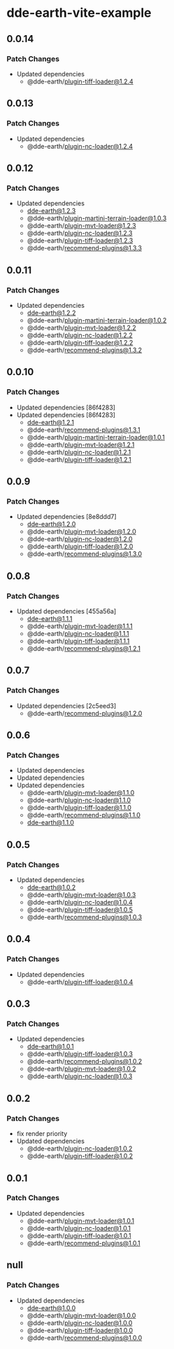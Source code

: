 # dde-earth-vite-example

## 0.0.14

### Patch Changes

- Updated dependencies
  - @dde-earth/plugin-tiff-loader@1.2.4

## 0.0.13

### Patch Changes

- Updated dependencies
  - @dde-earth/plugin-nc-loader@1.2.4

## 0.0.12

### Patch Changes

- Updated dependencies
  - dde-earth@1.2.3
  - @dde-earth/plugin-martini-terrain-loader@1.0.3
  - @dde-earth/plugin-mvt-loader@1.2.3
  - @dde-earth/plugin-nc-loader@1.2.3
  - @dde-earth/plugin-tiff-loader@1.2.3
  - @dde-earth/recommend-plugins@1.3.3

## 0.0.11

### Patch Changes

- Updated dependencies
  - dde-earth@1.2.2
  - @dde-earth/plugin-martini-terrain-loader@1.0.2
  - @dde-earth/plugin-mvt-loader@1.2.2
  - @dde-earth/plugin-nc-loader@1.2.2
  - @dde-earth/plugin-tiff-loader@1.2.2
  - @dde-earth/recommend-plugins@1.3.2

## 0.0.10

### Patch Changes

- Updated dependencies [86f4283]
- Updated dependencies [86f4283]
  - dde-earth@1.2.1
  - @dde-earth/recommend-plugins@1.3.1
  - @dde-earth/plugin-martini-terrain-loader@1.0.1
  - @dde-earth/plugin-mvt-loader@1.2.1
  - @dde-earth/plugin-nc-loader@1.2.1
  - @dde-earth/plugin-tiff-loader@1.2.1

## 0.0.9

### Patch Changes

- Updated dependencies [8e8ddd7]
  - dde-earth@1.2.0
  - @dde-earth/plugin-mvt-loader@1.2.0
  - @dde-earth/plugin-nc-loader@1.2.0
  - @dde-earth/plugin-tiff-loader@1.2.0
  - @dde-earth/recommend-plugins@1.3.0

## 0.0.8

### Patch Changes

- Updated dependencies [455a56a]
  - dde-earth@1.1.1
  - @dde-earth/plugin-mvt-loader@1.1.1
  - @dde-earth/plugin-nc-loader@1.1.1
  - @dde-earth/plugin-tiff-loader@1.1.1
  - @dde-earth/recommend-plugins@1.2.1

## 0.0.7

### Patch Changes

- Updated dependencies [2c5eed3]
  - @dde-earth/recommend-plugins@1.2.0

## 0.0.6

### Patch Changes

- Updated dependencies
- Updated dependencies
- Updated dependencies
  - @dde-earth/plugin-mvt-loader@1.1.0
  - @dde-earth/plugin-nc-loader@1.1.0
  - @dde-earth/plugin-tiff-loader@1.1.0
  - @dde-earth/recommend-plugins@1.1.0
  - dde-earth@1.1.0

## 0.0.5

### Patch Changes

- Updated dependencies
  - dde-earth@1.0.2
  - @dde-earth/plugin-mvt-loader@1.0.3
  - @dde-earth/plugin-nc-loader@1.0.4
  - @dde-earth/plugin-tiff-loader@1.0.5
  - @dde-earth/recommend-plugins@1.0.3

## 0.0.4

### Patch Changes

- Updated dependencies
  - @dde-earth/plugin-tiff-loader@1.0.4

## 0.0.3

### Patch Changes

- Updated dependencies
  - dde-earth@1.0.1
  - @dde-earth/plugin-tiff-loader@1.0.3
  - @dde-earth/recommend-plugins@1.0.2
  - @dde-earth/plugin-mvt-loader@1.0.2
  - @dde-earth/plugin-nc-loader@1.0.3

## 0.0.2

### Patch Changes

- fix render priority
- Updated dependencies
  - @dde-earth/plugin-nc-loader@1.0.2
  - @dde-earth/plugin-tiff-loader@1.0.2

## 0.0.1

### Patch Changes

- Updated dependencies
  - @dde-earth/plugin-mvt-loader@1.0.1
  - @dde-earth/plugin-nc-loader@1.0.1
  - @dde-earth/plugin-tiff-loader@1.0.1
  - @dde-earth/recommend-plugins@1.0.1

## null

### Patch Changes

- Updated dependencies
  - dde-earth@1.0.0
  - @dde-earth/plugin-mvt-loader@1.0.0
  - @dde-earth/plugin-nc-loader@1.0.0
  - @dde-earth/plugin-tiff-loader@1.0.0
  - @dde-earth/recommend-plugins@1.0.0
